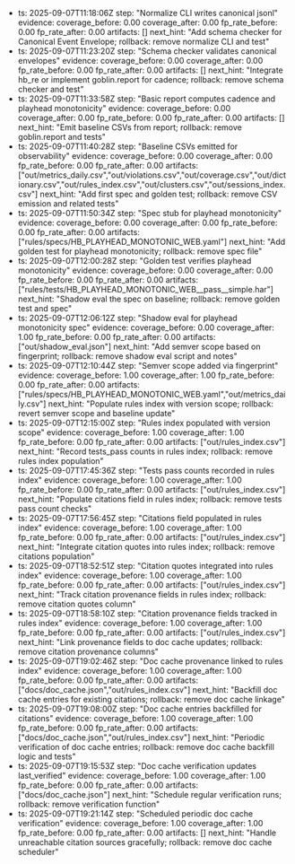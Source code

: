 - ts: 2025-09-07T11:18:06Z
  step: "Normalize CLI writes canonical jsonl"
  evidence:
    coverage_before: 0.00
    coverage_after: 0.00
    fp_rate_before: 0.00
    fp_rate_after: 0.00
    artifacts: []
  next_hint: "Add schema checker for Canonical Event Envelope; rollback: remove normalize CLI and test"
- ts: 2025-09-07T11:23:20Z
  step: "Schema checker validates canonical envelopes"
  evidence:
    coverage_before: 0.00
    coverage_after: 0.00
    fp_rate_before: 0.00
    fp_rate_after: 0.00
    artifacts: []
  next_hint: "Integrate hb_re or implement goblin.report for cadence; rollback: remove schema checker and test"
- ts: 2025-09-07T11:33:58Z
  step: "Basic report computes cadence and playhead monotonicity"
  evidence:
    coverage_before: 0.00
    coverage_after: 0.00
    fp_rate_before: 0.00
    fp_rate_after: 0.00
    artifacts: []
  next_hint: "Emit baseline CSVs from report; rollback: remove goblin.report and tests"
- ts: 2025-09-07T11:40:28Z
  step: "Baseline CSVs emitted for observability"
  evidence:
    coverage_before: 0.00
    coverage_after: 0.00
    fp_rate_before: 0.00
    fp_rate_after: 0.00
    artifacts: ["out/metrics_daily.csv","out/violations.csv","out/coverage.csv","out/dictionary.csv","out/rules_index.csv","out/clusters.csv","out/sessions_index.csv"]
  next_hint: "Add first spec and golden test; rollback: remove CSV emission and related tests"
- ts: 2025-09-07T11:50:34Z
  step: "Spec stub for playhead monotonicity"
  evidence:
    coverage_before: 0.00
    coverage_after: 0.00
    fp_rate_before: 0.00
    fp_rate_after: 0.00
    artifacts: ["rules/specs/HB_PLAYHEAD_MONOTONIC_WEB.yaml"]
  next_hint: "Add golden test for playhead monotonicity; rollback: remove spec file"
- ts: 2025-09-07T12:00:28Z
  step: "Golden test verifies playhead monotonicity"
  evidence:
    coverage_before: 0.00
    coverage_after: 0.00
    fp_rate_before: 0.00
    fp_rate_after: 0.00
    artifacts: ["rules/tests/HB_PLAYHEAD_MONOTONIC_WEB__pass__simple.har"]
  next_hint: "Shadow eval the spec on baseline; rollback: remove golden test and spec"
- ts: 2025-09-07T12:06:12Z
  step: "Shadow eval for playhead monotonicity spec"
  evidence:
    coverage_before: 0.00
    coverage_after: 1.00
    fp_rate_before: 0.00
    fp_rate_after: 0.00
    artifacts: ["out/shadow_eval.json"]
  next_hint: "Add semver scope based on fingerprint; rollback: remove shadow eval script and notes"
- ts: 2025-09-07T12:10:44Z
  step: "Semver scope added via fingerprint"
  evidence:
    coverage_before: 1.00
    coverage_after: 1.00
    fp_rate_before: 0.00
    fp_rate_after: 0.00
    artifacts: ["rules/specs/HB_PLAYHEAD_MONOTONIC_WEB.yaml","out/metrics_daily.csv"]
  next_hint: "Populate rules index with version scope; rollback: revert semver scope and baseline update"
- ts: 2025-09-07T12:15:00Z
  step: "Rules index populated with version scope"
  evidence:
    coverage_before: 1.00
    coverage_after: 1.00
    fp_rate_before: 0.00
    fp_rate_after: 0.00
    artifacts: ["out/rules_index.csv"]
  next_hint: "Record tests_pass counts in rules index; rollback: remove rules index population"
- ts: 2025-09-07T17:45:36Z
  step: "Tests pass counts recorded in rules index"
  evidence:
    coverage_before: 1.00
    coverage_after: 1.00
    fp_rate_before: 0.00
    fp_rate_after: 0.00
    artifacts: ["out/rules_index.csv"]
  next_hint: "Populate citations field in rules index; rollback: remove tests pass count checks"
- ts: 2025-09-07T17:56:45Z
  step: "Citations field populated in rules index"
  evidence:
    coverage_before: 1.00
    coverage_after: 1.00
    fp_rate_before: 0.00
    fp_rate_after: 0.00
    artifacts: ["out/rules_index.csv"]
  next_hint: "Integrate citation quotes into rules index; rollback: remove citations population"
- ts: 2025-09-07T18:52:51Z
  step: "Citation quotes integrated into rules index"
  evidence:
    coverage_before: 1.00
    coverage_after: 1.00
    fp_rate_before: 0.00
    fp_rate_after: 0.00
    artifacts: ["out/rules_index.csv"]
  next_hint: "Track citation provenance fields in rules index; rollback: remove citation quotes column"
- ts: 2025-09-07T18:58:10Z
  step: "Citation provenance fields tracked in rules index"
  evidence:
    coverage_before: 1.00
    coverage_after: 1.00
    fp_rate_before: 0.00
    fp_rate_after: 0.00
    artifacts: ["out/rules_index.csv"]
  next_hint: "Link provenance fields to doc cache updates; rollback: remove citation provenance columns"
- ts: 2025-09-07T19:02:46Z
  step: "Doc cache provenance linked to rules index"
  evidence:
    coverage_before: 1.00
    coverage_after: 1.00
    fp_rate_before: 0.00
    fp_rate_after: 0.00
    artifacts: ["docs/doc_cache.json","out/rules_index.csv"]
  next_hint: "Backfill doc cache entries for existing citations; rollback: remove doc cache linkage"
- ts: 2025-09-07T19:08:00Z
  step: "Doc cache entries backfilled for citations"
  evidence:
    coverage_before: 1.00
    coverage_after: 1.00
    fp_rate_before: 0.00
    fp_rate_after: 0.00
    artifacts: ["docs/doc_cache.json","out/rules_index.csv"]
  next_hint: "Periodic verification of doc cache entries; rollback: remove doc cache backfill logic and tests"
- ts: 2025-09-07T19:15:53Z
  step: "Doc cache verification updates last_verified"
  evidence:
    coverage_before: 1.00
    coverage_after: 1.00
    fp_rate_before: 0.00
    fp_rate_after: 0.00
    artifacts: ["docs/doc_cache.json"]
  next_hint: "Schedule regular verification runs; rollback: remove verification function"
- ts: 2025-09-07T19:21:14Z
  step: "Scheduled periodic doc cache verification"
  evidence:
    coverage_before: 1.00
    coverage_after: 1.00
    fp_rate_before: 0.00
    fp_rate_after: 0.00
    artifacts: []
  next_hint: "Handle unreachable citation sources gracefully; rollback: remove doc cache scheduler"
